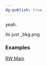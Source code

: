 ```yaml
---
dg-publish: true
---
```

yeah.

its just \_bkg.png


### Examples
[RW Main](https://discord.com/channels/1237826015829557400/1237912787959812148/1329229720663097465)

